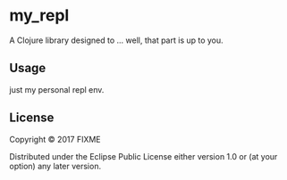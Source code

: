 # my_repl

A Clojure library designed to ... well, that part is up to you.

## Usage

just my personal repl env.

## License

Copyright © 2017 FIXME

Distributed under the Eclipse Public License either version 1.0 or (at
your option) any later version.
